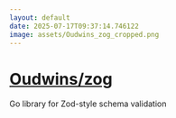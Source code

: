 ```yaml
---
layout: default
date: 2025-07-17T09:37:14.746122
image: assets/Oudwins_zog_cropped.png
---
```


# [Oudwins/zog](https://github.com/Oudwins/zog)

Go library for Zod-style schema validation
